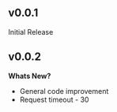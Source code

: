 ## v0.0.1

Initial Release

## v0.0.2

**Whats New?**

- General code improvement
- Request timeout - 30